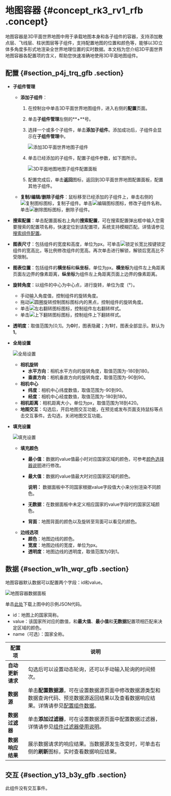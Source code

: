 # 地图容器 {#concept_rk3_rv1_rfb .concept}

地图容器是3D平面世界地图中用于承载地图本身和各子组件的容器，支持添加散点层、飞线层、柱状图层等子组件，支持配置地图的位置和颜色等，能够以3D立体多角度多形式地渲染全世界地理位置的实时数据。本文档为您介绍3D平面世界地图容器各配置项的含义，帮助您快速准确地使用3D平面地图组件。

## 配置 {#section_p4j_trq_gfb .section}

-   **子组件管理** 
    -   **添加子组件**：
        1.  在控制台中单击3D平面世界地图组件，进入右侧的**配置**页面。
        2.  单击**子组件管理**左侧的**+**号。
        3.  选择一个或多个子组件，单击**添加子组件**。添加成功后，子组件会显示在**子组件管理**中。

            ![添加3D平面世界地图子组件](http://static-aliyun-doc.oss-cn-hangzhou.aliyuncs.com/assets/img/41628/156447001021566_zh-CN.png)

        4.  单击已经添加的子组件，配置子组件参数，如下图所示。

            ![3D平面地图地图子组件配置面板](http://static-aliyun-doc.oss-cn-hangzhou.aliyuncs.com/assets/img/41628/156447001046166_zh-CN.png)

        5.  配置完成后，单击**返回**图标，返回到3D平面世界地图配置面板，配置其他子组件。
    -   **复制/编辑/删除子组件**：鼠标移至已经添加的子组件上，单击右侧的![复制图标](http://static-aliyun-doc.oss-cn-hangzhou.aliyuncs.com/assets/img/41446/156447001121428_zh-CN.png)图标，复制子组件。单击![编辑图标](http://static-aliyun-doc.oss-cn-hangzhou.aliyuncs.com/assets/img/41446/156447001121429_zh-CN.png)图标，修改子组件名称。单击![删除图标](http://static-aliyun-doc.oss-cn-hangzhou.aliyuncs.com/assets/img/41446/156447001121430_zh-CN.png)图标，删除子组件。
-   **搜索配置**：单击配置面板右上角的**搜索配置**，可在搜索配置弹出框中输入您需要搜索的配置项名称，快速定位到该配置项，系统支持模糊匹配。详情请参见[搜索组件配置](../cn.zh-CN/管理组件/搜索组件配置.md#)。
-   **图表尺寸**：包括组件的宽度和高度，单位为px。可单击![锁定长宽比按键](http://static-aliyun-doc.oss-cn-hangzhou.aliyuncs.com/assets/img/21818/156447001153660_zh-CN.png)锁定组件的宽高比，等比例修改组件的宽高。再次单击进行解锁，解锁后宽高比不受限制。
-   **图表位置**：包括组件的**横坐标**和**纵坐标**，单位为px。**横坐标**为组件左上角距离页面左边界的像素距离，**纵坐标**为组件左上角距离页面上边界的像素距离。
-   **旋转角度**：以组件的中心为中心点，进行旋转，单位为度（°）。
    -   手动输入角度值，控制组件的旋转角度。
    -   拖动![圆圈旋转控制图标](http://static-aliyun-doc.oss-cn-hangzhou.aliyuncs.com/assets/img/21818/156447001153668_zh-CN.png)图标内的黑点，控制组件的旋转角度。
    -   单击![左右翻转图标](http://static-aliyun-doc.oss-cn-hangzhou.aliyuncs.com/assets/img/21818/156447001153669_zh-CN.png)图标，控制组件左右翻转样式。
    -   单击![上下翻转图标](http://static-aliyun-doc.oss-cn-hangzhou.aliyuncs.com/assets/img/21818/156447001153670_zh-CN.png)图标，控制组件上下翻转样式。
-   **透明度**：取值范围为\[0,1\]。为**0**时，图表隐藏；为**1**时，图表全部显示。默认为**1**。
-   **全局设置**

    ![全局设置](http://static-aliyun-doc.oss-cn-hangzhou.aliyuncs.com/assets/img/41628/156447001121567_zh-CN.png)

    -   **相机旋转** 
        -   **水平方向**：相机水平方向的旋转角度，取值范围为-180到180。
        -   **垂直方向**：相机垂直方向的旋转角度，取值范围为-90到90。
    -   **相机中心** 
        -   **纬度**：相机中心纬度数值，取值范围为-90到90。
        -   **经度**：相机中心经度数值，取值范围为-180到180。
    -   **相机距离**：相机距离大小，单位为px，取值范围为18到420。
    -   **地图交互**：勾选后，开启地图交互功能，在预览或发布页面支持鼠标等点击交互事件。去勾选，关闭地图交互功能。
-   **填充设置**

    ![填充设置](http://static-aliyun-doc.oss-cn-hangzhou.aliyuncs.com/assets/img/41628/156447001221568_zh-CN.png)

    -   **填充颜色** 
        -   **最小值**：数据的value值最小时对应国家区域的颜色，可参考[颜色选择器说明](cn.zh-CN/组件指南/配置项说明.md#section_kdw_vj4_t2b)进行修改。
        -   **最大值**：数据的value值最大时对应国家区域的颜色。

            **说明：** 数据面板中不同国家根据value字段值大小来分别渲染不同颜色。

        -   **无数据**：在数据面板中未定义相应国家的value字段时的国家区域颜色。
        -   **背面**：地图背面的颜色以及旋转至背面可以看见的颜色。
    -   **边线选项** 
        -   **颜色**：地图边线的颜色。
        -   **宽度**：地图边线的宽度，单位为px。
        -   **透明度**：地图边线的透明度，取值范围为0到1。

## 数据 {#section_w1h_wqr_gfb .section}

地图容器默认数据可以配置两个字段：id和value。

![地图容器数据面板](http://static-aliyun-doc.oss-cn-hangzhou.aliyuncs.com/assets/img/41628/156447001221585_zh-CN.png)

单击[此处](http://docs-aliyun.cn-hangzhou.oss.aliyun-inc.com/assets/attach/30366/cn_zh/1557023845170/3D_flat_map_data_example.json)下载上图中的示例JSON代码。

-   id：地图上的国家简称。
-   value：该国家所对应的数值，和**最大值**、**最小值**和**无数据**配置项相匹配来决定区域的颜色。
-   name（可选）：国家全称。

|配置项|说明|
|---|--|
|**自动更新请求**|勾选后可以设置动态轮询，还可以手动输入轮询的时间频次。|
|**数据源**|单击**配置数据源**，可在设置数据源页面中修改数据源类型和数据查询代码、预览数据源返回结果以及查看数据响应结果。详情请参见[配置组件数据](../cn.zh-CN/管理组件/配置组件数据.md#)。|
|**数据过滤器**|单击**添加过滤器**，可在设置数据源页面中配置数据过滤器，详情请参见[组件过滤器使用说明](../cn.zh-CN/管理组件/组件数据过滤器使用说明/使用方法.md#)。|
|**数据响应结果**|展示数据请求的响应结果。当数据源发生改变时，可单击右侧的**刷新**图标，实时查看数据响应结果。|

## 交互 {#section_y13_b3y_gfb .section}

此组件没有交互事件。

